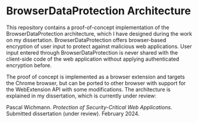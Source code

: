 # BrowserDataProtection Architecture

This repository contains a proof-of-concept implementation of the BrowserDataProtection architecture, which I have designed during the work on my dissertation.
BrowserDataProtection offers browser-based encryption of user input to protect against malicious web applications.
User input entered through BrowserDataProtection is never shared with the client-side code of the web application without applying authenticated encryption before.

The proof of concept is implemented as a browser extension and targets the Chrome browser, but can be ported to other browser with support for the WebExtension API with some modifications.
The architecture is explained in my dissertation, which is currently under review:

Pascal Wichmann. *Protection of Security-Critical Web Applications.* Submitted dissertation (under review). February 2024.
